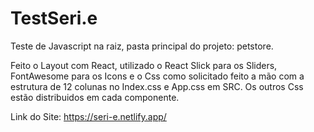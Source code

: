 # TestSeri.e

Teste de Javascript na raiz, pasta principal do projeto: petstore.

Feito o Layout com React, utilizado o React Slick para os Sliders, FontAwesome para os Icons e o Css como solicitado feito a mão com a estrutura de 12 colunas no Index.css e App.css em SRC. Os outros Css estão distribuidos em cada componente.

Link do Site:
https://seri-e.netlify.app/

